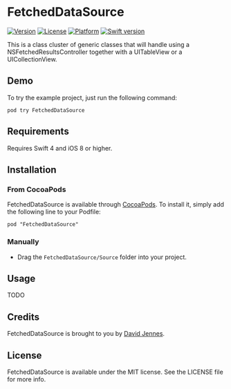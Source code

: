 # FetchedDataSource

[![Version](https://img.shields.io/cocoapods/v/FetchedDataSource.svg?style=flat)](http://cocoadocs.org/docsets/FetchedDataSource)
[![License](https://img.shields.io/cocoapods/l/FetchedDataSource.svg?style=flat)](http://cocoadocs.org/docsets/FetchedDataSource)
[![Platform](https://img.shields.io/cocoapods/p/FetchedDataSource.svg?style=flat)](http://cocoadocs.org/docsets/FetchedDataSource)
[![Swift version](https://img.shields.io/badge/Swift-5.0-orange.svg)](https://cocoapods.org/pods/FetchedDataSource)

This is a class cluster of generic classes that will handle using a NSFetchedResultsController together with a UITableView or a UICollectionView.

## Demo

To try the example project, just run the following command:

    pod try FetchedDataSource

## Requirements

Requires Swift 4 and iOS 8 or higher.

## Installation

### From CocoaPods

FetchedDataSource is available through [CocoaPods](http://cocoapods.org). To install
it, simply add the following line to your Podfile:

    pod "FetchedDataSource"

### Manually

* Drag the `FetchedDataSource/Source` folder into your project.

## Usage

TODO

## Credits

FetchedDataSource is brought to you by [David Jennes](https://twitter.com/davidjennes).

## License

FetchedDataSource is available under the MIT license. See the LICENSE file for more info.
